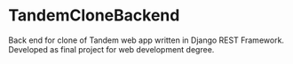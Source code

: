 # TandemCloneBackend

Back end for clone of Tandem web app written in Django REST Framework. Developed as final project for web development
degree.
